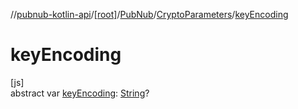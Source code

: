 //[pubnub-kotlin-api](../../../../index.md)/[[root]](../../index.md)/[PubNub](../index.md)/[CryptoParameters](index.md)/[keyEncoding](key-encoding.md)

# keyEncoding

[js]\
abstract var [keyEncoding](key-encoding.md): [String](https://kotlinlang.org/api/core/kotlin-stdlib/kotlin/-string/index.html)?
